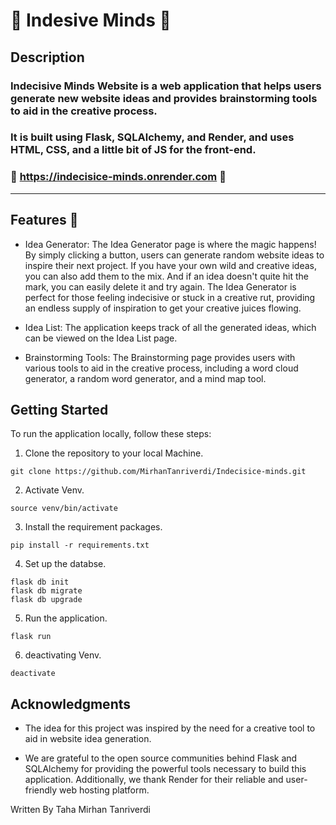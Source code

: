 #   🤔 Indesive Minds 🤔

## Description
### Indecisive Minds Website is a web application that helps users generate new website ideas and provides brainstorming tools to aid in the creative process. 

### It is built using Flask, SQLAlchemy, and Render, and uses HTML, CSS, and a little bit of JS for the front-end.

### 🚀 https://indecisice-minds.onrender.com 🚀
---
## Features 🧳

* Idea Generator: The Idea Generator page is where the magic happens! By simply clicking a button, users can generate random website ideas to inspire their next project. If you have your own wild and creative ideas, you can also add them to the mix. And if an idea doesn't quite hit the mark, you can easily delete it and try again. The Idea Generator is perfect for those feeling indecisive or stuck in a creative rut, providing an endless supply of inspiration to get your creative juices flowing.


* Idea List: The application keeps track of all the generated ideas, which can be viewed on the Idea List page.

* Brainstorming Tools: The Brainstorming page provides users with various tools to aid in the creative process, including a word cloud generator, a random word generator, and a mind map tool.

## Getting Started

To run the application locally, follow these steps:

1. Clone the repository to your local Machine.

```
git clone https://github.com/MirhanTanriverdi/Indecisice-minds.git
```

2. Activate Venv.

```
source venv/bin/activate
```

3. Install the requirement packages.

```
pip install -r requirements.txt
```

4. Set up the databse.

```
flask db init
flask db migrate
flask db upgrade
```
5. Run the application.

```
flask run
```

6. deactivating Venv.

```
deactivate
```

## Acknowledgments


* The idea for this project was inspired by the need for a creative tool to aid in website idea generation.

* We are grateful to the open source communities behind Flask and SQLAlchemy for providing the powerful tools necessary to build this application. Additionally, we thank Render for their reliable and user-friendly web hosting platform.








Written By Taha Mirhan Tanriverdi
